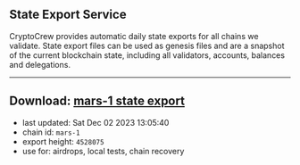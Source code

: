 ## State Export Service
CryptoCrew provides automatic daily state exports for all chains we validate. State export files can be used as genesis files and are a snapshot of the current blockchain state, including all validators, accounts, balances and delegations.

---
**Download: [mars-1 state export](https://dl.ccvalidators.com/SERVICE/mars/mars-1_export_4528075.json)**
---

- last updated: Sat Dec 02 2023 13:05:40
- chain id: `mars-1`
- export height: `4528075`
- use for: airdrops, local tests, chain recovery
